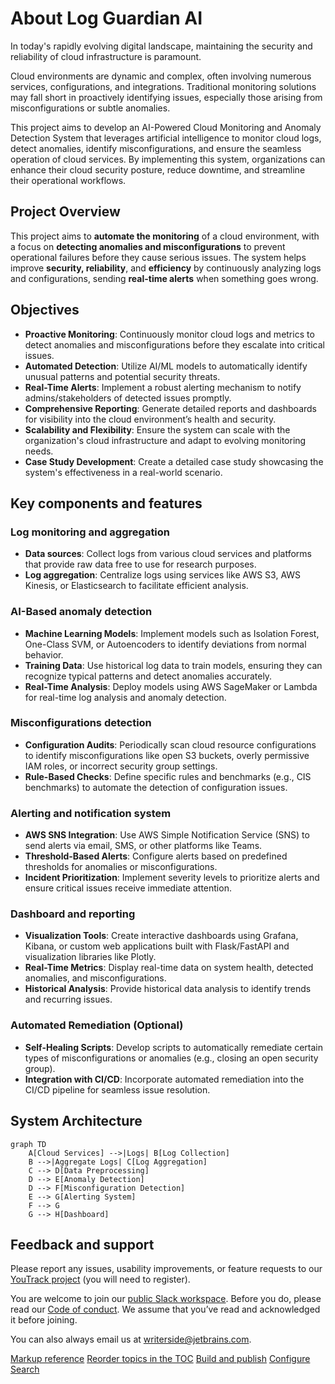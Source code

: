 # About Log Guardian AI

In today's rapidly evolving digital landscape, maintaining the security and reliability of cloud infrastructure is paramount. 

Cloud environments are dynamic and complex, often involving numerous services, configurations, and integrations. Traditional monitoring solutions may fall short in proactively identifying issues, especially those arising from misconfigurations or subtle anomalies. 

This project aims to develop an AI-Powered Cloud Monitoring and Anomaly Detection System that leverages artificial intelligence to monitor cloud logs, detect anomalies, identify misconfigurations, and ensure the seamless operation of cloud services. By implementing this system, organizations can enhance their cloud security posture, reduce downtime, and streamline their operational workflows.

## Project Overview
This project aims to **automate the monitoring** of a cloud environment, with a focus on **detecting anomalies and misconfigurations** to prevent operational failures before they cause serious issues. The system helps improve **security, reliability**, and **efficiency** by continuously analyzing logs and configurations, sending **real-time alerts** when something goes wrong.

## Objectives

- **Proactive Monitoring**: Continuously monitor cloud logs and metrics to detect anomalies and misconfigurations before they escalate into critical issues.
- **Automated Detection**: Utilize AI/ML models to automatically identify unusual patterns and potential security threats.
- **Real-Time Alerts**: Implement a robust alerting mechanism to notify admins/stakeholders of detected issues promptly.
- **Comprehensive Reporting**: Generate detailed reports and dashboards for visibility into the cloud environment’s health and security.
- **Scalability and Flexibility**: Ensure the system can scale with the organization's cloud infrastructure and adapt to evolving monitoring needs.
- **Case Study Development**: Create a detailed case study showcasing the system's effectiveness in a real-world scenario.

## Key components and features

### Log monitoring and aggregation

- **Data sources**: Collect logs from various cloud services and platforms that provide raw data free to use for research purposes.
- **Log aggregation**: Centralize logs using services like AWS S3, AWS Kinesis, or Elasticsearch to facilitate efficient analysis.

### AI-Based anomaly detection

- **Machine Learning Models**: Implement models such as Isolation Forest, One-Class SVM, or Autoencoders to identify deviations from normal behavior.
- **Training Data**: Use historical log data to train models, ensuring they can recognize typical patterns and detect anomalies accurately.
- **Real-Time Analysis**: Deploy models using AWS SageMaker or Lambda for real-time log analysis and anomaly detection.

### Misconfigurations detection

- **Configuration Audits**: Periodically scan cloud resource configurations to identify misconfigurations like open S3 buckets, overly permissive IAM roles, or incorrect security group settings.
- **Rule-Based Checks**: Define specific rules and benchmarks (e.g., CIS benchmarks) to automate the detection of configuration issues.

### Alerting and notification system

- **AWS SNS Integration**: Use AWS Simple Notification Service (SNS) to send alerts via email, SMS, or other platforms like Teams.
- **Threshold-Based Alerts**: Configure alerts based on predefined thresholds for anomalies or misconfigurations.
- **Incident Prioritization**: Implement severity levels to prioritize alerts and ensure critical issues receive immediate attention.

### Dashboard and reporting

- **Visualization Tools**: Create interactive dashboards using Grafana, Kibana, or custom web applications built with Flask/FastAPI and visualization libraries like Plotly.
- **Real-Time Metrics**: Display real-time data on system health, detected anomalies, and misconfigurations.
- **Historical Analysis**: Provide historical data analysis to identify trends and recurring issues.

### Automated Remediation (Optional)

- **Self-Healing Scripts**: Develop scripts to automatically remediate certain types of misconfigurations or anomalies (e.g., closing an open security group).
- **Integration with CI/CD**: Incorporate automated remediation into the CI/CD pipeline for seamless issue resolution.

## System Architecture

```mermaid
graph TD
    A[Cloud Services] -->|Logs| B[Log Collection]
    B -->|Aggregate Logs| C[Log Aggregation]
    C --> D[Data Preprocessing]
    D --> E[Anomaly Detection]
    D --> F[Misconfiguration Detection]
    E --> G[Alerting System]
    F --> G
    G --> H[Dashboard]
```




## Feedback and support
Please report any issues, usability improvements, or feature requests to our
<a href="https://youtrack.jetbrains.com/newIssue?project=WRS">YouTrack project</a>
(you will need to register).

You are welcome to join our
<a href="https://jb.gg/WRS_Slack">public Slack workspace</a>.
Before you do, please read our [Code of conduct](https://plugins.jetbrains.com/plugin/20158-writerside/docs/writerside-code-of-conduct.html).
We assume that you’ve read and acknowledged it before joining.

You can also always email us at [writerside@jetbrains.com](mailto:writerside@jetbrains.com).

<seealso>
    <category ref="wrs">
        <a href="https://plugins.jetbrains.com/plugin/20158-writerside/docs/markup-reference.html">Markup reference</a>
        <a href="https://plugins.jetbrains.com/plugin/20158-writerside/docs/manage-table-of-contents.html">Reorder topics in the TOC</a>
        <a href="https://plugins.jetbrains.com/plugin/20158-writerside/docs/local-build.html">Build and publish</a>
        <a href="https://plugins.jetbrains.com/plugin/20158-writerside/docs/configure-search.html">Configure Search</a>
    </category>
</seealso>